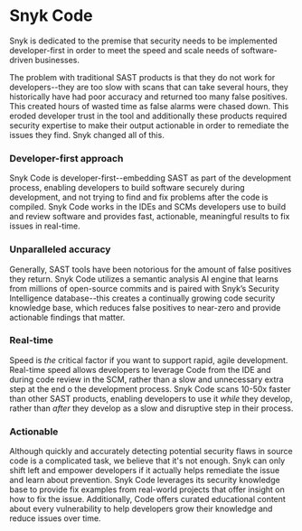 # Snyk Code

Snyk is dedicated to the premise that security needs to be implemented developer-first in order to meet the speed and scale needs of software-driven businesses.

The problem with traditional SAST products is that they do not work for developers--they are too slow with scans that can take several hours, they historically have had poor accuracy and returned too many false positives. This created hours of wasted time as false alarms were chased down. This eroded developer trust in the tool and additionally these products required security expertise to make their output actionable in order to remediate the issues they find. Snyk changed all of this.

### Developer-first approach

Snyk Code is developer-first--embedding SAST as part of the development process, enabling developers to build software securely during development, and not trying to find and fix problems after the code is compiled. Snyk Code works in the IDEs and SCMs developers use to build and review software and provides fast, actionable, meaningful results to fix issues in real-time.

### Unparalleled accuracy

Generally, SAST tools have been notorious for the amount of false positives they return. Snyk Code utilizes a semantic analysis AI engine that learns from millions of open-source commits and is paired with Snyk’s Security Intelligence database--this creates a continually growing code security knowledge base, which reduces false positives to near-zero and provide actionable findings that matter.

### Real-time

Speed is _the_ critical factor if you want to support rapid, agile development. Real-time speed allows developers to leverage Code from the IDE and during code review in the SCM, rather than a slow and unnecessary extra step at the end o the development process. Snyk Code scans 10-50x faster than other SAST products, enabling developers to use it _while_ they develop, rather than _after_ they develop as a slow and disruptive step in their process.

### Actionable

Although quickly and accurately detecting potential security flaws in source code is a complicated task, we believe that it's not enough. Snyk can only shift left and empower developers if it actually helps remediate the issue and learn about prevention. Snyk Code leverages its security knowledge base to provide fix examples from real-world projects that offer insight on how to fix the issue. Additionally, Code offers curated educational content about every vulnerability to help developers grow their knowledge and reduce issues over time.
